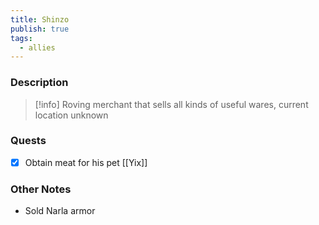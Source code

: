 ```yaml
---
title: Shinzo
publish: true
tags:
  - allies
---
```


### Description
>[!info] Roving merchant that sells all kinds of useful wares, current location unknown
### Quests
- [x] Obtain meat for his pet [[Yix]]
### Other Notes
- Sold Narla armor